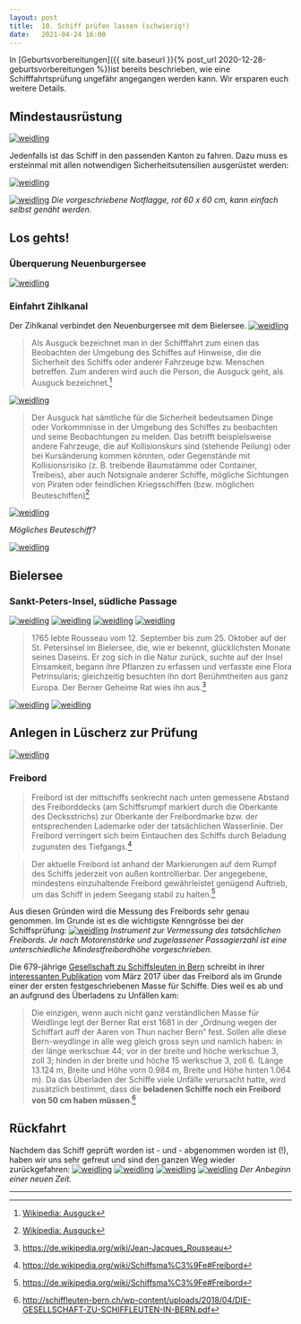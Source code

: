 ```yaml
---
layout: post
title:  10. Schiff prüfen lassen (schwierig!)
date:   2021-04-24 16:00
---
```


In [Geburtsvorbereitungen]({{ site.baseurl }}{% post_url 2020-12-28-geburtsvorbereitungen %})ist bereits beschrieben, wie eine Schifffahrtsprüfung ungefähr angegangen werden kann. Wir ersparen euch weitere Details.

## Mindestausrüstung
[![weidling](/mutterschiff/img/pruefung2.jpg)](/mutterschiff/img/pruefung2.jpg)

Jedenfalls ist das Schiff in den passenden Kanton zu fahren. Dazu muss es ersteinmal mit allen notwendigen Sicherheitsutensilien ausgerüstet werden:

[![weidling](/mutterschiff/img/pruefung1.jpg)](/mutterschiff/img/pruefung1.jpg)

[![weidling](/mutterschiff/img/pruefung0.jpg)](/mutterschiff/img/pruefung0.jpg)
*Die vorgeschriebene Notflagge, rot 60 x 60 cm, kann einfach selbst genäht werden.*

## Los gehts!

### Überquerung Neuenburgersee
[![weidling](/mutterschiff/img/pruefung3.jpg)](/mutterschiff/img/pruefung3.jpg)

### Einfahrt Zihlkanal
Der Zihlkanal verbindet den Neuenburgersee mit dem Bielersee.
[![weidling](/mutterschiff/img/pruefung4.jpg)](/mutterschiff/img/pruefung4.jpg)

>Als Ausguck bezeichnet man in der Schifffahrt zum einen das Beobachten der Umgebung des Schiffes auf Hinweise, die die Sicherheit des Schiffs oder anderer Fahrzeuge bzw. Menschen betreffen. Zum anderen wird auch die Person, die Ausguck geht, als Ausguck bezeichnet.[^1]

[![weidling](/mutterschiff/img/pruefung5.jpg)](/mutterschiff/img/pruefung5.jpg)

>Der Ausguck hat sämtliche für die Sicherheit bedeutsamen Dinge oder Vorkommnisse in der Umgebung des Schiffes zu beobachten und seine Beobachtungen zu melden. Das betrifft beispielsweise andere Fahrzeuge, die auf Kollisionskurs sind (stehende Peilung) oder bei Kursänderung kommen könnten, oder Gegenstände mit Kollisionsrisiko (z. B. treibende Baumstämme oder Container, Treibeis), aber auch Notsignale anderer Schiffe, mögliche Sichtungen von Piraten oder feindlichen Kriegsschiffen (bzw. möglichen Beuteschiffen)[^1]

[![weidling](/mutterschiff/img/pruefung6.jpg)](/mutterschiff/img/pruefung6.jpg)

*Mögliches Beuteschiff?*

[![weidling](/mutterschiff/img/pruefung7.jpg)](/mutterschiff/img/pruefung7.jpg)


## Bielersee
### Sankt-Peters-Insel, südliche Passage
[![weidling](/mutterschiff/img/pruefung8.jpg)](/mutterschiff/img/pruefung8.jpg)
[![weidling](/mutterschiff/img/pruefung9.jpg)](/mutterschiff/img/pruefung9.jpg)
[![weidling](/mutterschiff/img/pruefung10.jpg)](/mutterschiff/img/pruefung10.jpg)
[![weidling](/mutterschiff/img/pruefung11.jpg)](/mutterschiff/img/pruefung11.jpg)

>1765 lebte Rousseau vom 12. September bis zum 25. Oktober auf der St. Petersinsel im Bielersee, die, wie er bekennt, glücklichsten Monate seines Daseins. Er zog sich in die Natur zurück, suchte auf der Insel Einsamkeit, begann ihre Pflanzen zu erfassen und verfasste eine Flora Petrinsularis; gleichzeitig besuchten ihn dort Berühmtheiten aus ganz Europa. Der Berner Geheime Rat wies ihn aus.[^2]

[![weidling](/mutterschiff/img/pruefung12.jpg)](/mutterschiff/img/pruefung12.jpg)
[![weidling](/mutterschiff/img/pruefung13.jpg)](/mutterschiff/img/pruefung13.jpg)

## Anlegen in Lüscherz zur Prüfung
[![weidling](/mutterschiff/img/pruefung14.jpg)](/mutterschiff/img/pruefung14.jpg)

### Freibord
>Freibord ist der mittschiffs senkrecht nach unten gemessene Abstand des Freiborddecks (am Schiffsrumpf markiert durch die Oberkante des Decksstrichs) zur Oberkante der Freibordmarke bzw. der entsprechenden Lademarke oder der tatsächlichen Wasserlinie.
Der Freibord verringert sich beim Eintauchen des Schiffs durch Beladung zugunsten des Tiefgangs.[^3]

>Der aktuelle Freibord ist anhand der Markierungen auf dem Rumpf des Schiffs jederzeit von außen kontrollierbar. Der angegebene, mindestens einzuhaltende Freibord gewährleistet genügend Auftrieb, um das Schiff in jedem Seegang stabil zu halten.[^3]

Aus diesen Gründen wird die Messung des Freibords sehr genau genommen. Im Grunde ist es die wichtigste Kenngrösse bei der Schiffsprüfung:
[![weidling](/mutterschiff/img/pruefung15.jpg)](/mutterschiff/img/pruefung15.jpg)
*Instrument zur Vermessung des tatsächlichen Freibords. Je nach Motorenstärke und zugelassener Passagierzahl ist eine unterschiedliche Mindestfreibordhöhe vorgeschrieben.*

Die 679-jährige [Gesellschaft zu Schiffsleuten in Bern](http://schiffleuten-bern.ch/) schreibt in ihrer [interessanten Publikation](http://schiffleuten-bern.ch/wp-content/uploads/2018/04/DIE-GESELLSCHAFT-ZU-SCHIFFLEUTEN-IN-BERN.pdf) vom März 2017 über das Freibord als im Grunde einer der ersten festgeschriebenen Masse für Schiffe. Dies weil es ab und an aufgrund des Überladens zu Unfällen kam:

>Die einzigen, wenn auch nicht ganz verständlichen Masse für Weidlinge legt der Berner Rat
erst 1681 in der „Ordnung wegen der Schiffart auff der Aaren von Thun nacher Bern“ fest. Sollen alle diese Bern-weydlinge in alle weg gleich gross seyn und namlich haben: in der länge werkschue 44; vor in der breite und höche werkschue 3, zoll 3; hinden in der breite und höche 
15 werkschue 3, zoll 6. (Länge 13.124 m, Breite und Höhe vorn 0.984 m, Breite und Höhe hinten 1.064 m). Da das Überladen der Schiffe viele Unfälle verursacht hatte, wird zusätzlich bestimmt, dass die **beladenen Schiffe noch ein Freibord von 50 cm haben müssen**.[^4]

## Rückfahrt
Nachdem das Schiff geprüft worden ist - und - abgenommen worden ist (!), haben wir uns sehr gefreut und sind den ganzen Weg wieder zurückgefahren:
[![weidling](/mutterschiff/img/pruefung16.jpg)](/mutterschiff/img/pruefung16.jpg)
[![weidling](/mutterschiff/img/pruefung16.1.jpg)](/mutterschiff/img/pruefung16.1.jpg)
[![weidling](/mutterschiff/img/pruefung17.jpg)](/mutterschiff/img/pruefung17.jpg)
[![weidling](/mutterschiff/img/pruefung18.jpg)](/mutterschiff/img/pruefung18.jpg)
*Der Anbeginn einer neuen Zeit.*

---
[^1]: [Wikipedia: Ausguck](https://de.wikipedia.org/wiki/Ausguck)
[^2]: https://de.wikipedia.org/wiki/Jean-Jacques_Rousseau
[^3]: https://de.wikipedia.org/wiki/Schiffsma%C3%9Fe#Freibord
[^4]: http://schiffleuten-bern.ch/wp-content/uploads/2018/04/DIE-GESELLSCHAFT-ZU-SCHIFFLEUTEN-IN-BERN.pdf
